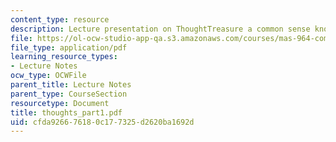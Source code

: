 ```yaml
---
content_type: resource
description: Lecture presentation on ThoughtTreasure a common sense knowledge base.
file: https://ol-ocw-studio-app-qa.s3.amazonaws.com/courses/mas-964-common-sense-reasoning-for-interactive-applications-fall-2002/cfda926676180c177325d2620ba1692d_thoughts_part1.pdf
file_type: application/pdf
learning_resource_types:
- Lecture Notes
ocw_type: OCWFile
parent_title: Lecture Notes
parent_type: CourseSection
resourcetype: Document
title: thoughts_part1.pdf
uid: cfda9266-7618-0c17-7325-d2620ba1692d
---
```

